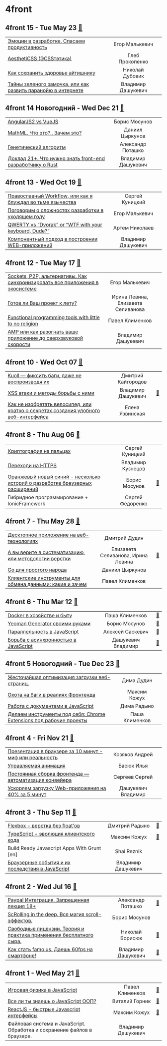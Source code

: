 # 4front

## 4front 15 - Tue May 23 [:movie_camera:](https:&#x2F;&#x2F;www.youtube.com&#x2F;playlist?list&#x3D;PLnZ0ef3Uu2pt0t8BRd4efo32-R4etTP9k)
| | | |
| --- | :---: | --- |
| [Эмоции в разработке. Спасаем продуктивность](https:&#x2F;&#x2F;www.youtube.com&#x2F;watch?v&#x3D;GWn9d6jzcN4)  | Егор Малькевич |    |
| [AesthetiCSS (ЭСSSтэтика)](https:&#x2F;&#x2F;www.youtube.com&#x2F;watch?v&#x3D;KMqfK6l_oig)  | Глеб Прокопенко |    |
| [Как сохранить здоровье айтишнику](https:&#x2F;&#x2F;www.youtube.com&#x2F;watch?v&#x3D;pl7ctPnM55I)  | Николай Дубовик |    |
| [Тайны зеленого замочка, или как развить паранойю в интернете](https:&#x2F;&#x2F;www.youtube.com&#x2F;watch?v&#x3D;IOBorSRbGYs)  | Владимир Дашукевич |    |
## 4front 14 Новогодний - Wed Dec 21 [:movie_camera:](https:&#x2F;&#x2F;www.youtube.com&#x2F;playlist?list&#x3D;PLnZ0ef3Uu2pv1eMPWfguCLY2luAPg6o-V)
| | | |
| --- | :---: | --- |
| [AngularJS2 vs VueJS](https:&#x2F;&#x2F;www.youtube.com&#x2F;watch?v&#x3D;N0eKHWhTNXw)  | Борис Мосунов |    |
| [MathML. Что это?.. Зачем это?](https:&#x2F;&#x2F;www.youtube.com&#x2F;watch?v&#x3D;aiJYA3Auavk)  | Даниил Цыркунов |    |
| [Генетический алгоритм](https:&#x2F;&#x2F;www.youtube.com&#x2F;watch?v&#x3D;IVlXGla4WBc)  | Александр Поташко |    |
| [Доклад 21+. Что нужно знать front-end разработчику о Rust](https:&#x2F;&#x2F;www.youtube.com&#x2F;watch?v&#x3D;2gIivSjhYOc)  | Владимир Дашукевич |    |
## 4front 13 - Wed Oct 19 [:movie_camera:](https:&#x2F;&#x2F;www.youtube.com&#x2F;playlist?list&#x3D;PLnZ0ef3Uu2psF6PccijaOTMMgUk5rbqU4)
| | | |
| --- | :---: | --- |
| [Православный Workflow, или как я блуждал во тьме язычества](https:&#x2F;&#x2F;www.youtube.com&#x2F;watch?v&#x3D;bxJLprk9G6I)  | Сергей Куницкий |    |
| [Поговорим о сложностях разработки в уходящем году](https:&#x2F;&#x2F;www.youtube.com&#x2F;watch?v&#x3D;snuwruoHEPg)  | Егор Малькевич |    |
| [QWERTY vs “Dvorak” or “WTF with your keyboard, Dude?”](https:&#x2F;&#x2F;www.youtube.com&#x2F;watch?v&#x3D;pwlkntAe-A8)  | Артем Николаев |    |
| [Компонентный подход в построении WEB-приложений](https:&#x2F;&#x2F;www.youtube.com&#x2F;watch?v&#x3D;sH04-Ypak_s)  | Владимир Дашукевич |    |
## 4front 12 - Tue May 17 [:movie_camera:](https:&#x2F;&#x2F;www.youtube.com&#x2F;playlist?list&#x3D;PLnZ0ef3Uu2puMmwkaRVFQupvKQs77USz0)
| | | |
| --- | :---: | --- |
| [Sockets, P2P, альтернативы. Как синхронизировать все приложения в экосистеме](https:&#x2F;&#x2F;www.youtube.com&#x2F;watch?v&#x3D;7dz9Cq73z7s)  | Егор Малькевич |    |
| [Готов ли Ваш проект к лету?](https:&#x2F;&#x2F;www.youtube.com&#x2F;watch?v&#x3D;JcY5xZcvgZQ)  | Ирина Левина, Елизавета Селиванова |    |
| [Functional programming tools with little to no religion](https:&#x2F;&#x2F;www.youtube.com&#x2F;watch?v&#x3D;PWlKPuZI994)  | Павел Клименков |    |
| [AMP или как разогнать ваше приложение до сверхзвуковой скорости](https:&#x2F;&#x2F;www.youtube.com&#x2F;watch?v&#x3D;yamUsRCBqyk)  | Владимир Дашукевич |    |
## 4front 10 - Wed Oct 07 [:movie_camera:](https:&#x2F;&#x2F;www.youtube.com&#x2F;playlist?list&#x3D;PLnZ0ef3Uu2puKkN-WRFutb-1pkRd2MWOT)
| | | |
| --- | :---: | --- |
| [Kuoll — фиксить баги, даже не воспроизводя их](https:&#x2F;&#x2F;www.youtube.com&#x2F;watch?v&#x3D;bbJ7lWG6A2w)  | Дмитрий Кайгородов |    |
| [XSS атаки и методы борьбы с ними](https:&#x2F;&#x2F;www.youtube.com&#x2F;watch?v&#x3D;h9iQMmjS5ec)  | Владимир Дашукевич | [:notebook:](http:&#x2F;&#x2F;life777.github.io&#x2F;https&#x2F;index.html)   |
| [Как не изобретать велосипед, или кратко о секретах создания удобного веб-интерфейса](https:&#x2F;&#x2F;www.youtube.com&#x2F;watch?v&#x3D;9dM85f3T70w)  | Елена Язвинская |    |
## 4front 8 - Thu Aug 06 [:movie_camera:](https:&#x2F;&#x2F;www.youtube.com&#x2F;playlist?list&#x3D;PLnZ0ef3Uu2ptO-pxPRR5jcJwc6smBVGIK)
| | | |
| --- | :---: | --- |
| [Криптография на пальцах](https:&#x2F;&#x2F;www.youtube.com&#x2F;watch?v&#x3D;pebK7LxUdhI)  | Сергей Куницкий |    |
| [Переходи на HTTPS](https:&#x2F;&#x2F;www.youtube.com&#x2F;watch?v&#x3D;E1JsBf7P4dI)  | Владимир Кузнецов |    |
| [Оранжевый новый синий - несколько историй о разработке браузерных расширений](https:&#x2F;&#x2F;www.youtube.com&#x2F;watch?v&#x3D;-i9nNmCCFpA)  | Борис Мосунов | [:notebook:](https:&#x2F;&#x2F;www.slideshare.net&#x2F;chaykaborya&#x2F;chrome-extension-firefox-extension)   |
| Гибридное программирование + IonicFramework  | Сергей Федоренко |    |
## 4front 7 - Thu May 28 [:movie_camera:](https:&#x2F;&#x2F;www.youtube.com&#x2F;playlist?list&#x3D;PLnZ0ef3Uu2psr_5Kfxl74LnVBPNynDXgf)
| | | |
| --- | :---: | --- |
| [Десктопное приложение на веб-технологиях](https:&#x2F;&#x2F;www.youtube.com&#x2F;watch?v&#x3D;RcO07kwvpL4)  | Дмитрий Дудин |    |
| [А вы верите в систематизацию, или методологии верстки](https:&#x2F;&#x2F;www.youtube.com&#x2F;watch?v&#x3D;P4ag4JSNWTM)  | Елизавета Селиванова, Ирина Левина | [:notebook:](https:&#x2F;&#x2F;docs.google.com&#x2F;presentation&#x2F;d&#x2F;1v8fYheveFyIjgejho5z0UQ4IDw3vAcI14s3pHmWYMVs&#x2F;edit#slide&#x3D;id.p)   |
| [Go для простого народа](https:&#x2F;&#x2F;www.youtube.com&#x2F;watch?v&#x3D;n75_C0nI6jE)  | Даниил Цыркунов |    |
| [Клиентские инструменты для обмена данными: какие и зачем](https:&#x2F;&#x2F;www.youtube.com&#x2F;watch?v&#x3D;aHOmveD2Uso)  | Павел Клименков |    |
## 4front 6 - Thu Mar 12 [:movie_camera:](https:&#x2F;&#x2F;www.youtube.com&#x2F;playlist?list&#x3D;PLnZ0ef3Uu2psE04purEris7J_RMmvaSbH)
| | | |
| --- | :---: | --- |
| [Docker в хозяйстве и быту](https:&#x2F;&#x2F;www.youtube.com&#x2F;watch?v&#x3D;-67yNnx4bck)  | Паша Клименков | [:notebook:](https:&#x2F;&#x2F;www.slideshare.net&#x2F;slideshow&#x2F;embed_code&#x2F;45892689)   |
| [Yeoman Generator своими руками](https:&#x2F;&#x2F;www.youtube.com&#x2F;watch?v&#x3D;_5NxZLOXTWI)  | Борис Мосунов | [:notebook:](https:&#x2F;&#x2F;www.slideshare.net&#x2F;chaykaborya&#x2F;yeoman-generator)   |
| [Параллельность в JavaScript](https:&#x2F;&#x2F;www.youtube.com&#x2F;watch?v&#x3D;zqpfmHCiLaQ)  | Алексей Саскевич | [:notebook:](https:&#x2F;&#x2F;slides.com&#x2F;asaskevich&#x2F;deck#&#x2F;)   |
| [Борьба с асинхронностью в JavaScript](https:&#x2F;&#x2F;www.youtube.com&#x2F;watch?v&#x3D;M1N6WlJEEMs)  | Дашукевич Владимир | [:notebook:](http:&#x2F;&#x2F;life777.github.io&#x2F;promises&#x2F;index.html?full#face)   |
## 4front 5 Новогодний - Tue Dec 23 [:movie_camera:](https:&#x2F;&#x2F;www.youtube.com&#x2F;playlist?list&#x3D;PLnZ0ef3Uu2pvCdpQPfNBpuGw4PKN2N_Wf)
| | | |
| --- | :---: | --- |
| [Жесточайшая оптимизация загрузки веб-страниц.](https:&#x2F;&#x2F;youtu.be&#x2F;KItf0Zrx87c)  | Дима Дудин |    |
| [Охота на баги в реалиях Фронтенда](https:&#x2F;&#x2F;youtu.be&#x2F;_4GYqRiHlIE)  | Максим Кожух |    |
| [Работа с документами в JavaScript](https:&#x2F;&#x2F;youtu.be&#x2F;Ey5mpOHKIUI)  | Дима Радыно |    |
| [Делаем инструменты под себя: Chrome Extensions под рабочие проекты](https:&#x2F;&#x2F;youtu.be&#x2F;GSQNQ-ELmUU)  | Паша Клименков |    |
## 4front 4 - Fri Nov 21 [:movie_camera:](https:&#x2F;&#x2F;www.youtube.com&#x2F;playlist?list&#x3D;PLnZ0ef3Uu2pv9ApU-R6Kt1Y1gK8nBht21)
| | | |
| --- | :---: | --- |
| [Презентация в браузере за 10 минут - миф или реальность](https:&#x2F;&#x2F;youtu.be&#x2F;Tje4GQcKlX4)  | Козяков Андрей |    |
| [Управляемая анимация](https:&#x2F;&#x2F;youtu.be&#x2F;abQ7mo1VHko)  | Басюк Илья |    |
| [Постоянная сборка фронтенда — автоматизация конвейера](https:&#x2F;&#x2F;youtu.be&#x2F;2-8oXbkoErg)  | Сергеев Сергей |    |
| [Ускоряем загрузку Web-приложения на 40% за 5 минут](https:&#x2F;&#x2F;youtu.be&#x2F;iZI-Pt6ntu0)  | Дашукевич Владимир |    |
## 4front 3 - Thu Sep 11 [:movie_camera:](https:&#x2F;&#x2F;www.youtube.com&#x2F;playlist?list&#x3D;PLnZ0ef3Uu2pt8LWsBTQv9HLn1pYvwz-o0)
| | | |
| --- | :---: | --- |
| [Flexbox - верстка без float’ов](https:&#x2F;&#x2F;youtu.be&#x2F;2ujfOyJE7zk?list&#x3D;PLnZ0ef3Uu2pt8LWsBTQv9HLn1pYvwz-o0)  | Дмитрий Радыно | [:notebook:](https:&#x2F;&#x2F;www.slideshare.net&#x2F;radyno&#x2F;flexbox-39134410?ref&#x3D;http:&#x2F;&#x2F;xbsoftware.ru&#x2F;blog&#x2F;4front-meetup-3-flexbox-typescript-javascript-grunt&#x2F;)   |
| [TypeScript - эволюция клиентского кода](https:&#x2F;&#x2F;youtu.be&#x2F;r-sxo2CyE3k?list&#x3D;PLnZ0ef3Uu2pt8LWsBTQv9HLn1pYvwz-o0)  | Максим Кожух | [:notebook:](http:&#x2F;&#x2F;slides.com&#x2F;mkozhukh&#x2F;typescript#&#x2F;)   |
| Build Ready Javascript Apps With Grunt [en] | Shai Reznik |    |
| [Браузерные события и их последствия в JavaScript](https:&#x2F;&#x2F;youtu.be&#x2F;-y2EI-bmZ6g?list&#x3D;PLnZ0ef3Uu2pt8LWsBTQv9HLn1pYvwz-o0)  | Владимир Дашукевич |    |
## 4front 2 - Wed Jul 16 [:movie_camera:](https:&#x2F;&#x2F;www.youtube.com&#x2F;playlist?list&#x3D;PLnZ0ef3Uu2psaZq_DWUTvQTcVipRtS4pu)
| | | |
| --- | :---: | --- |
| [Paypal Интеграция. Запрещенная лекция 18+](https:&#x2F;&#x2F;www.youtube.com&#x2F;watch?v&#x3D;3oMI-M14asw)  | Александр Поташко | [:notebook:](https:&#x2F;&#x2F;www.slideshare.net&#x2F;xbsoftware&#x2F;pay-pal-37197734)   |
| [ScRolling in the deep. Вся магия scroll-эффектов.](https:&#x2F;&#x2F;www.youtube.com&#x2F;watch?v&#x3D;2McxMXqHHjg)  | Борис Мосунов |    |
| [Свободные лицензии. Теория и практика применения бесплатного сыра.](https:&#x2F;&#x2F;www.youtube.com&#x2F;watch?v&#x3D;Iky1lOKFS8E)  | Николай Борисюк | [:notebook:](https:&#x2F;&#x2F;www.slideshare.net&#x2F;xbsoftware&#x2F;free-licenses-presentation-xb)   |
| [Как стать famo.us. Даешь 60fps на смартфоне!](https:&#x2F;&#x2F;www.youtube.com&#x2F;watch?v&#x3D;23CUYHoUAl8)  | Владимир Дашукевич | [:notebook:](https:&#x2F;&#x2F;www.slideshare.net&#x2F;dashukevichvova&#x2F;famous-37200054)   |
## 4front 1 - Wed May 21 [:movie_camera:](https:&#x2F;&#x2F;www.youtube.com&#x2F;playlist?list&#x3D;PLnZ0ef3Uu2psu1HPH4_4esLk0Ab__hDmm)
| | | |
| --- | :---: | --- |
| [Игровая физика в JavaScript](https:&#x2F;&#x2F;www.youtube.com&#x2F;watch?v&#x3D;RWBdOCHX_vA)  | Павел Клименков | [:notebook:](https:&#x2F;&#x2F;www.slideshare.net&#x2F;pashaklimenkov&#x2F;game-physics-34408179?qid&#x3D;576d8114-e118-4e0b-87b3-6a9440b192a8&amp;v&#x3D;qf1&amp;b&amp;from_search&#x3D;1)   |
| [Все ли ты знаешь о JavaScript ООП?](https:&#x2F;&#x2F;www.youtube.com&#x2F;watch?v&#x3D;SDdz4PGzyFI)  | Виталий Горник | [:notebook:](https:&#x2F;&#x2F;www.slideshare.net&#x2F;VitalyHornik&#x2F;javascript-35171212)   |
| [ReactJS - быстрые Javascript интерфейсы](https:&#x2F;&#x2F;www.youtube.com&#x2F;watch?v&#x3D;hsXMrTTly78)  | Максим Кожух | [:notebook:](http:&#x2F;&#x2F;slides.com&#x2F;mkozhukh&#x2F;react#&#x2F;)   |
| Файловая система и JavaScript. Обработка и сохранение файлов в браузере.  | Владимир Дашукевич |    |
